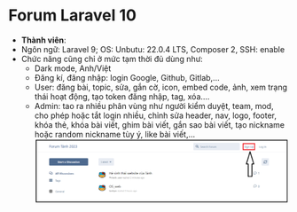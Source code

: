 # Forum Laravel 10
- **Thành viên**: 
- Ngôn ngữ: Laravel 9; OS: Unbutu: 22.0.4 LTS, Composer 2, SSH: enable
- Chức năng cũng chỉ ở mức tạm thời đủ dùng như:
   + Dark mode, Anh/Việt
   + Đăng kí, đăng nhập: login Google, Github, Gitlab,...
   + User: đăng bài, topic, sửa, gắn cờ, icon, embed code, ảnh, xem trạng thái hoạt động, tạo token đăng nhập, tag, xóa....
   + Admin: tao ra nhiều phân vùng như người kiểm duyệt, team, mod, cho phép hoặc tắt login nhiều, chỉnh sửa header, nav, logo, footer, khóa thẻ, khóa bài viết, ghim bài viết, gắn sao bài viết, tạo nickname hoặc random nickname tùy ý, like bài viết,...
![](https://raw.githubusercontent.com/TanhGL/1/main/sign%20up%20-%20tanh.png)

